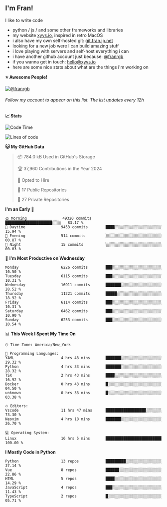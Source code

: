 ## I'm Fran!

I like to write code

- python /  js / and some other frameworks and libraries
- my website [xyvs.io](https://xyvs.io), inspired in retro MacOS
- i also have my own self-hosted git: [git.fran.jp.net](https://git.fran.jp.net/)
- looking for a new job were I can build amazing stuff
- i love playing with servers and self-host everything i can
- i have another github account just because: [@franrgb](https://github.com/franrgb)
- if you wanna get in touch: [hello@xyvs.io](mailto:hello@xyvs.io)
- here are some nice stats about what are the things i'm working on

<!--START_SECTION:waka-->
**⭐ Awesome People!** 

[![@franrgb](https://img.shields.io/badge/@franrgb-black?style=plastic&logo=github&logoColor=fff)](https://github.com/franrgb) 

###### Follow my account to appear on this list. *The list updates every 12h*

**📈 Stats** 

![Code Time](http://img.shields.io/badge/Code%20Time-16%20hrs%205%20mins-blue)

![Lines of code](https://img.shields.io/badge/From%20Hello%20World%20I%27ve%20Written-839.1%20thousand%20lines%20of%20code-blue)

**🐱 My GitHub Data** 

> 📦 784.0 kB Used in GitHub's Storage 
 > 
> 🏆 37,960 Contributions in the Year 2024
 > 
> 💼 Opted to Hire
 > 
> 📜 17 Public Repositories 
 > 
> 🔑 27 Private Repositories 
 > 
**I'm an Early 🐤** 

```text
🌞 Morning                49320 commits       █████████████████████░░░░   83.17 % 
🌆 Daytime                9453 commits        ████░░░░░░░░░░░░░░░░░░░░░   15.94 % 
🌃 Evening                514 commits         ░░░░░░░░░░░░░░░░░░░░░░░░░   00.87 % 
🌙 Night                  15 commits          ░░░░░░░░░░░░░░░░░░░░░░░░░   00.03 % 
```
📅 **I'm Most Productive on Wednesday** 

```text
Monday                   6226 commits        ███░░░░░░░░░░░░░░░░░░░░░░   10.50 % 
Tuesday                  6115 commits        ███░░░░░░░░░░░░░░░░░░░░░░   10.31 % 
Wednesday                16911 commits       ███████░░░░░░░░░░░░░░░░░░   28.52 % 
Thursday                 11221 commits       █████░░░░░░░░░░░░░░░░░░░░   18.92 % 
Friday                   6114 commits        ███░░░░░░░░░░░░░░░░░░░░░░   10.31 % 
Saturday                 6462 commits        ███░░░░░░░░░░░░░░░░░░░░░░   10.90 % 
Sunday                   6253 commits        ███░░░░░░░░░░░░░░░░░░░░░░   10.54 % 
```


📊 **This Week I Spent My Time On** 

```text
🕑︎ Time Zone: America/New_York

💬 Programming Languages: 
YAML                     4 hrs 43 mins       ███████░░░░░░░░░░░░░░░░░░   29.32 % 
Python                   4 hrs 33 mins       ███████░░░░░░░░░░░░░░░░░░   28.32 % 
TSX                      2 hrs 43 mins       ████░░░░░░░░░░░░░░░░░░░░░   16.92 % 
Docker                   0 hrs 43 mins       █░░░░░░░░░░░░░░░░░░░░░░░░   04.50 % 
unknown                  0 hrs 33 mins       █░░░░░░░░░░░░░░░░░░░░░░░░   03.38 % 

🔥 Editors: 
Vscode                   11 hrs 47 mins      ██████████████████░░░░░░░   73.30 % 
Neovim                   4 hrs 18 mins       ███████░░░░░░░░░░░░░░░░░░   26.70 % 

💻 Operating System: 
Linux                    16 hrs 5 mins       █████████████████████████   100.00 % 
```

**I Mostly Code in Python** 

```text
Python                   13 repos            █████████░░░░░░░░░░░░░░░░   37.14 % 
Vue                      8 repos             ██████░░░░░░░░░░░░░░░░░░░   22.86 % 
HTML                     5 repos             ████░░░░░░░░░░░░░░░░░░░░░   14.29 % 
JavaScript               4 repos             ███░░░░░░░░░░░░░░░░░░░░░░   11.43 % 
TypeScript               2 repos             █░░░░░░░░░░░░░░░░░░░░░░░░   05.71 % 
```




<!--END_SECTION:waka-->
